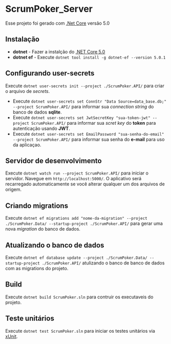 # ScrumPoker_Server

Esse projeto foi gerado com  [.Net Core](https://dotnet.microsoft.com/download/dotnet-core/3.1) versão 5.0

## Instalação
- **dotnet** - Fazer a instalção do [.NET Core 5.0](https://dotnet.microsoft.com/download/dotnet-core/5.0)
- **dotnet ef** - Execute `dotnet tool install -g dotnet-ef --version 5.0.1`

## Configurando user-secrets
Execute `dotnet user-secrets init --project ./ScrumPoker.API/` para criar o arquivo de *secrets*.
- Execute `dotnet user-secrets set ConnStr "Data Source=data_base.db;" --project ScrumPoker.API/` para informar sua *connection string* do banco de dados **sqlite**.
- Execute `dotnet user-secrets set JwtSecretKey "sua-token-jwt" --project ScrumPoker.API/` para informar sua *scret key* do **token** para autenticação usando **JWT**.
- Execute `dotnet user-secrets set EmailPassword "sua-senha-do-email" --project ScrumPoker.API/` para informar sua senha do **e-mail** para uso da aplicaçao.


## Servidor de desenvolvimento
Execute `dotnet watch run --project ScrumPoker.API/` para iniciar o servidor. Navegue em `http://localhost:5000/`. O aplicativo será recarregado automaticamente se você alterar qualquer um dos arquivos de origem.

## Criando migrations
Execute `dotnet ef migrations add "nome-da-migration" --project ./ScrumPoker.Data/ --startup-project ./ScrumPoker.API/` para gerar uma nova *migration* do banco de dados.

## Atualizando o banco de dados
Execute `dotnet ef database update --project ./ScrumPoker.Data/ --startup-project ./ScrumPoker.API/` atulizando o banco de banco de dados com as migrations do projeto.

## Build
Execute `dotnet build ScrumPoker.sln` para contruir os executaveis do projeto.

## Teste unitários
Execute `dotnet test ScrumPoker.sln` para iniciar os testes unitários via [xUnit](https://xunit.net/).
